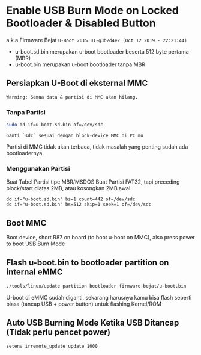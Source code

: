 # Enable USB Burn Mode on Locked Bootloader & Disabled Button
a.k.a Firmware Bejat `U-Boot 2015.01-g3b2d4e2 (Oct 12 2019 - 22:21:44)`

- u-boot.sd.bin merupakan u-boot bootloader beserta 512 byte pertama (MBR)
- u-boot.bin merupakan u-boot bootloader tanpa MBR

## Persiapkan U-Boot di eksternal MMC

    Warning: Semua data & partisi di MMC akan hilang.
    
### Tanpa Partisi
``` bash
sudo dd if=u-boot.sd.bin of=/dev/sdc
```

    Ganti `sdc` sesuai dengan block-device MMC di PC mu

Partisi di MMC tidak akan terbaca, tidak masalah yang penting sudah ada bootloadernya.
### Menggunakan Partisi

Buat Tabel Partisi tipe MBR/MSDOS
Buat Partisi FAT32, tapi preceding block/start diatas 2MB,
atau kosongkan 2MB awal

```
dd if="u-boot.sd.bin" bs=1 count=442 of=/dev/sdc
dd if="u-boot.sd.bin" bs=512 skip=1 seek=1 of=/dev/sdc
```

## Boot MMC
Boot device, short R87 on board (to boot u-boot on MMC), also press power to boot USB Burn Mode

## Flash u-boot.bin to bootloader partition on internal eMMC
``` bash
./tools/linux/update partition bootloader firmware-bejat/u-boot.bin
```


U-boot di eMMC sudah diganti, sekarang harusnya kamu bisa flash seperti biasa (tancap USB + power button)
untuk flashing Kernel/ROM


## Auto USB Burning Mode Ketika USB Ditancap (Tidak perlu pencet power)
```
setenv irremote_update update 1000
```
